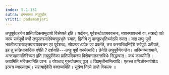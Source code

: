 ```yaml
---
index: 5.1.131
sutra: इगन्ताच्च लघुपूर्वात्‌
vritti: padamanjari
---
```


 लघुपूर्वग्रहणेन प्रातिपदिकसमुदायो विसेष्यते इति। यद्येवम्, पूर्वशब्दोऽवयववचनः, व्यवस्थावचनो वा, तत्राद्ये पक्षे यस्य सर्वपूर्वो वर्णो लघुस्तस्मादेवेष्वणुप्रभृतेः स्यात्, द्वितीये तु पाण्डुप्रभृतिभ्योऽपि स्यात्। यदा लघुः पूर्वो भवतीत्याशखङ्क्यावयववचन एव पूर्वशब्दः, सोऽप्यवध्यपेक्ष एव प्रवर्तते, तत्र कस्यचिदनिर्द्देशे सर्वपूर्वः प्रतीयते, इह तु सन्निधानादिक एवेति ? दर्शयति---लघुः पूर्वो यस्येत्यादि। तेनेति लघुपूर्वेणेगन्तेन। अस्मिन्व्याख्याने, अन्तग्रहणमतिरिच्यत इति लघुपूर्वेणेका प्रातिपदिकस्य विशेषणातदन्तविधेः सिद्धत्वात्।  कथं काव्यमिति। कावमिति भवितव्यमिति प्रश्नः ॥  योपधाद् गुरूपोतमाद् वुञ् ॥ त्रिप्रमृतीनामित्यादि। एतच्च ठणिञोरनार्षयोःऽ इत्यत्र व्याख्यातम्। सहायाद्वेवेति वक्तव्यमिति। सूत्रेण नित्ये प्राप्ते विकल्पः ॥